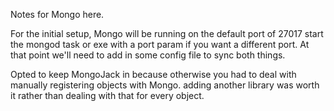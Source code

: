 
Notes for Mongo here.



For the initial setup, Mongo will be running on the default port of 27017
start the mongod task or exe with a port param if you want a different port. At that point we'll need to add in some config file to sync both things.


Opted to keep MongoJack in because otherwise you had to deal with manually registering objects with Mongo. adding another library was worth it  rather than dealing with that for every object.
